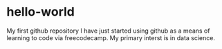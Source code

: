 # hello-world
My first github repository
I have just started using github as a means of learning to code via freecodecamp.  My primary interst is in data science.
